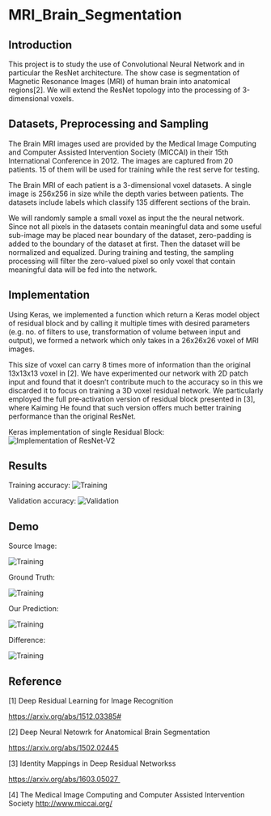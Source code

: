 # MRI_Brain_Segmentation

## Introduction

This project is to study the use of Convolutional Neural Network and in particular the ResNet architecture. The show case is segmentation of Magnetic Resonance Images (MRI) of human brain into anatomical regions[2]. We will extend the ResNet topology into the processing of 3-dimensional voxels.


## Datasets, Preprocessing and Sampling
The Brain MRI images used are provided by the Medical Image Computing and Computer Assisted Intervention Society (MICCAI) in their 15th International Conference in 2012. The images are captured from 20 patients. 15 of them will be used for training while the rest serve for testing.

The Brain MRI of each patient is a 3-dimensional voxel datasets. A single image is 256x256 in size while the depth varies between patients. The datasets include labels which classify 135 different sections of the brain.

We will randomly sample a small voxel as input the the neural network. Since not all pixels in the datasets contain meaningful data and some useful sub-image may be placed near boundary of the dataset, zero-padding is added to the boundary of the dataset at first. Then the dataset will be normalized and equalized. During training and testing, the sampling processing will filter the zero-valued pixel so only voxel that contain meaningful data will be fed into the network.

## Implementation

Using Keras, we implemented a function which return a Keras model object of residual block and by calling it multiple times with desired parameters (e.g. no. of filters to use, transformation of volume between input and output), we formed a network which only takes in a 26x26x26 voxel of MRI images.

This size of voxel can carry 8 times more of information than the original 13x13x13 voxel in [2]. We have experimented our network with 2D patch input and found that it doesn’t contribute much to the accuracy so in this we discarded it to focus on training a 3D voxel residual network. We particularly employed the full pre‐activation version of residual block presented in [3], where Kaiming He found that such version offers much better training performance than the original ResNet.

Keras implementation of single Residual Block:
![Implementation of ResNet-V2](../master/doc/images/resnet_diagram.png)


## Results

Training accuracy:
![Training](../master/doc/images/train_acc.png)

Validation accuracy:
![Validation](../master/doc/images/train_val_acc.png)

## Demo

Source Image:

![Training](../master/doc/images/MRI_src.png)

Ground Truth:

![Training](../master/doc/images/MRI_truth.png)

Our Prediction:

![Training](../master/doc/images/MRI_pred.png)

Difference:

![Training](../master/doc/images/MRI_diff.png)


## Reference

[1] Deep Residual Learning for Image Recognition

https://arxiv.org/abs/1512.03385#

[2] Deep Neural Netowrk for Anatomical Brain Segmentation

https://arxiv.org/abs/1502.02445

[3] Identity Mappings in Deep Residual Networkss

https://arxiv.org/abs/1603.05027 

[4] The Medical Image Computing and Computer Assisted Intervention Society
http://www.miccai.org/




